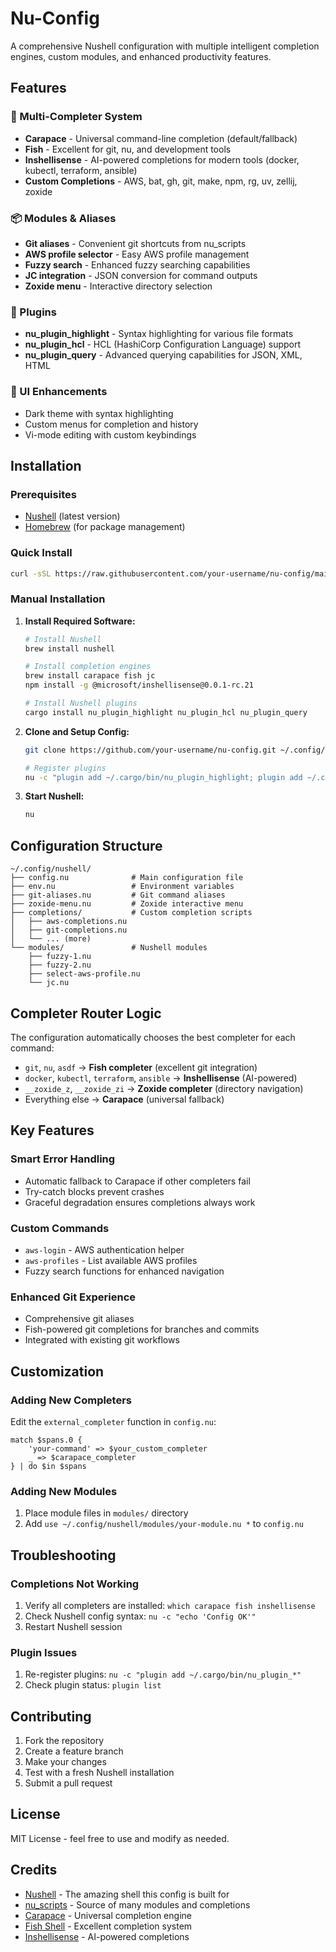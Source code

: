 # Nu-Config

A comprehensive Nushell configuration with multiple intelligent completion engines, custom modules, and enhanced productivity features.

## Features

### 🚀 Multi-Completer System
- **Carapace** - Universal command-line completion (default/fallback)
- **Fish** - Excellent for git, nu, and development tools  
- **Inshellisense** - AI-powered completions for modern tools (docker, kubectl, terraform, ansible)
- **Custom Completions** - AWS, bat, gh, git, make, npm, rg, uv, zellij, zoxide

### 📦 Modules & Aliases
- **Git aliases** - Convenient git shortcuts from nu_scripts
- **AWS profile selector** - Easy AWS profile management
- **Fuzzy search** - Enhanced fuzzy searching capabilities
- **JC integration** - JSON conversion for command outputs
- **Zoxide menu** - Interactive directory selection

### 🔌 Plugins
- **nu_plugin_highlight** - Syntax highlighting for various file formats
- **nu_plugin_hcl** - HCL (HashiCorp Configuration Language) support
- **nu_plugin_query** - Advanced querying capabilities for JSON, XML, HTML

### 🎨 UI Enhancements
- Dark theme with syntax highlighting
- Custom menus for completion and history
- Vi-mode editing with custom keybindings

## Installation

### Prerequisites
- [Nushell](https://www.nushell.sh/) (latest version)
- [Homebrew](https://brew.sh/) (for package management)

### Quick Install
```bash
curl -sSL https://raw.githubusercontent.com/your-username/nu-config/main/install.sh | bash
```

### Manual Installation

1. **Install Required Software:**
   ```bash
   # Install Nushell
   brew install nushell
   
   # Install completion engines
   brew install carapace fish jc
   npm install -g @microsoft/inshellisense@0.0.1-rc.21
   
   # Install Nushell plugins
   cargo install nu_plugin_highlight nu_plugin_hcl nu_plugin_query
   ```

2. **Clone and Setup Config:**
   ```bash
   git clone https://github.com/your-username/nu-config.git ~/.config/nushell
   
   # Register plugins
   nu -c "plugin add ~/.cargo/bin/nu_plugin_highlight; plugin add ~/.cargo/bin/nu_plugin_hcl; plugin add ~/.cargo/bin/nu_plugin_query"
   ```

3. **Start Nushell:**
   ```bash
   nu
   ```

## Configuration Structure

```
~/.config/nushell/
├── config.nu              # Main configuration file
├── env.nu                 # Environment variables
├── git-aliases.nu         # Git command aliases
├── zoxide-menu.nu         # Zoxide interactive menu
├── completions/           # Custom completion scripts
│   ├── aws-completions.nu
│   ├── git-completions.nu
│   └── ... (more)
└── modules/               # Nushell modules
    ├── fuzzy-1.nu
    ├── fuzzy-2.nu
    ├── select-aws-profile.nu
    └── jc.nu
```

## Completer Router Logic

The configuration automatically chooses the best completer for each command:

- `git`, `nu`, `asdf` → **Fish completer** (excellent git integration)
- `docker`, `kubectl`, `terraform`, `ansible` → **Inshellisense** (AI-powered)
- `__zoxide_z`, `__zoxide_zi` → **Zoxide completer** (directory navigation)
- Everything else → **Carapace** (universal fallback)

## Key Features

### Smart Error Handling
- Automatic fallback to Carapace if other completers fail
- Try-catch blocks prevent crashes
- Graceful degradation ensures completions always work

### Custom Commands
- `aws-login` - AWS authentication helper
- `aws-profiles` - List available AWS profiles
- Fuzzy search functions for enhanced navigation

### Enhanced Git Experience
- Comprehensive git aliases
- Fish-powered git completions for branches and commits
- Integrated with existing git workflows

## Customization

### Adding New Completers
Edit the `external_completer` function in `config.nu`:

```nushell
match $spans.0 {
    'your-command' => $your_custom_completer
    _ => $carapace_completer
} | do $in $spans
```

### Adding New Modules
1. Place module files in `modules/` directory
2. Add `use ~/.config/nushell/modules/your-module.nu *` to `config.nu`

## Troubleshooting

### Completions Not Working
1. Verify all completers are installed: `which carapace fish inshellisense`
2. Check Nushell config syntax: `nu -c "echo 'Config OK'"`
3. Restart Nushell session

### Plugin Issues
1. Re-register plugins: `nu -c "plugin add ~/.cargo/bin/nu_plugin_*"`
2. Check plugin status: `plugin list`

## Contributing

1. Fork the repository
2. Create a feature branch
3. Make your changes
4. Test with a fresh Nushell installation
5. Submit a pull request

## License

MIT License - feel free to use and modify as needed.

## Credits

- [Nushell](https://www.nushell.sh/) - The amazing shell this config is built for
- [nu_scripts](https://github.com/nushell/nu_scripts) - Source of many modules and completions
- [Carapace](https://github.com/carapace-sh/carapace-bin) - Universal completion engine
- [Fish Shell](https://fishshell.com/) - Excellent completion system
- [Inshellisense](https://github.com/microsoft/inshellisense) - AI-powered completions